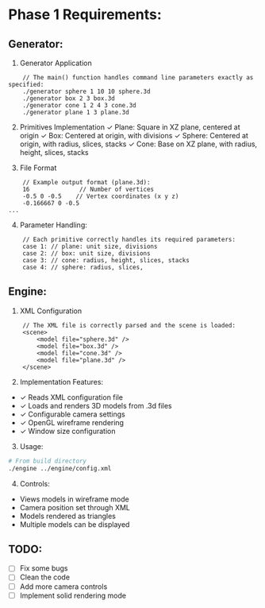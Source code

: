 # Phase 1 Requirements:
## Generator: 

1. Generator Application
```
    // The main() function handles command line parameters exactly as specified:
    ./generator sphere 1 10 10 sphere.3d
    ./generator box 2 3 box.3d
    ./generator cone 1 2 4 3 cone.3d
    ./generator plane 1 3 plane.3d
```

2. Primitives Implementation
✓ Plane: Square in XZ plane, centered at origin
✓ Box: Centered at origin, with divisions
✓ Sphere: Centered at origin, with radius, slices, stacks
✓ Cone: Base on XZ plane, with radius, height, slices, stacks

3. File Format
```
    // Example output format (plane.3d):
    16              // Number of vertices
    -0.5 0 -0.5    // Vertex coordinates (x y z)
    -0.166667 0 -0.5
...
```

4. Parameter Handling: 
```
    // Each primitive correctly handles its required parameters:
    case 1: // plane: unit size, divisions
    case 2: // box: unit size, divisions
    case 3: // cone: radius, height, slices, stacks
    case 4: // sphere: radius, slices,
```
## Engine: 
1. XML Configuration
```
    // The XML file is correctly parsed and the scene is loaded:
    <scene>
        <model file="sphere.3d" />
        <model file="box.3d" />
        <model file="cone.3d" />
        <model file="plane.3d" />
    </scene>
```


2. Implementation Features:
- ✓ Reads XML configuration file
- ✓ Loads and renders 3D models from .3d files
- ✓ Configurable camera settings
- ✓ OpenGL wireframe rendering
- ✓ Window size configuration

3. Usage:
```bash
# From build directory
./engine ../engine/config.xml
```

4. Controls:
- Views models in wireframe mode
- Camera position set through XML
- Models rendered as triangles
- Multiple models can be displayed


## TODO:
- [ ] Fix some bugs
- [ ] Clean the code
- [ ] Add more camera controls
- [ ] Implement solid rendering mode